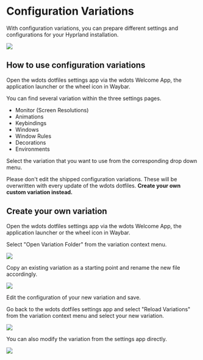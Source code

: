 # Configuration Variations

With configuration variations, you can prepare different settings and configurations for your Hyprland installation.

<img src="https://github.com/wietsedejong/dotfiles/-/raw/main/screenshots/variations/variations1.png" />

## How to use configuration variations

Open the wdots dotfiles settings app via the wdots Welcome App, the application launcher or the wheel icon in Waybar.

You can find several variation within the three settings pages.

- Monitor (Screen Resolutions)
- Animations
- Keybindings
- Windows 
- Window Rules
- Decorations
- Environments

Select the variation that you want to use from the corresponding drop down menu.

Please don't edit the shipped configuration variations. These will be overwritten with every update of the wdots dotfiles. <b>Create your own custom variation instead.</b>

## Create your own variation

Open the wdots dotfiles settings app via the wdots Welcome App, the application launcher or the wheel icon in Waybar.

Select "Open Variation Folder" from the variation context menu.

<img src="https://github.com/wietsedejong/dotfiles/-/raw/main/screenshots/variations/variations1.png" />

Copy an existing variation as a starting point and rename the new file accordingly. 

<img src="https://github.com/wietsedejong/dotfiles/-/raw/main/screenshots/variations/variations2.png" />

Edit the configuration of your new variation and save.

Go back to the wdots dotfiles settings app and select "Reload Variations" from the variation context menu and select your new variation.

<img src="https://github.com/wietsedejong/dotfiles/-/raw/main/screenshots/variations/variations3.png" />

You can also modify the variation from the settings app directly.

<img src="https://github.com/wietsedejong/dotfiles/-/raw/main/screenshots/variations/variations4.png" />